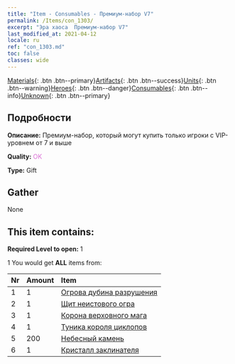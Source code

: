 ```yaml
---
title: "Item - Consumables - Премиум-набор V7"
permalink: /Items/con_1303/
excerpt: "Эра хаоса  Премиум-набор V7"
last_modified_at: 2021-04-12
locale: ru
ref: "con_1303.md"
toc: false
classes: wide
---
```

 [Materials](/ru/Items/){: .btn .btn--primary}[Artifacts](/ru/Items/Artifacts/){: .btn .btn--success}[Units](/ru/Items/Units/){: .btn .btn--warning}[Heroes](/ru/Items/Heroes/){: .btn .btn--danger}[Consumables](/ru/Items/Consumables/){: .btn .btn--info}[Unknown](/ru/Items/Unknown/){: .btn .btn--primary}

## Подробности
 **Описание:** Премиум-набор, который могут купить только игроки с VIP-уровнем от 7 и выше

 **Quality:** <span style="color: #DA70D6">OK</span>

 **Type:** Gift

## Gather

  None

## This item contains:

 **Required Level to open:** 1

 1 You would get **ALL** items  from:

  | Nr | Amount |     Item    |
  |:---|:-------|:------------|
  | 1 | 1 | [Огрова дубина разрушения](/ru/Items/art_125/) | 
  | 2 | 1 | [Щит неистового огра](/ru/Items/art_126/) | 
  | 3 | 1 | [Корона верховного мага](/ru/Items/art_127/) | 
  | 4 | 1 | [Туника короля циклопов](/ru/Items/art_128/) | 
  | 5 | 200 | [Небесный камень](/ru/Items/art_188/) | 
  | 6 | 1 | [Кристалл заклинателя](/ru/Items/art_189/) | 
